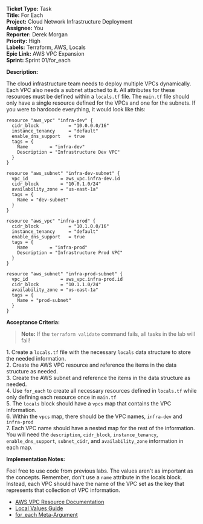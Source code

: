 **Ticket Type:** Task  
**Title:** For Each  
**Project:** Cloud Network Infrastructure Deployment  
**Assignee:** You  
**Reporter:** Derek Morgan  
**Priority:** High  
**Labels:** Terraform, AWS, Locals  
**Epic Link:** AWS VPC Expansion  
**Sprint:** Sprint 01/for\_each

**Description:**

The cloud infrastructure team needs to deploy multiple VPCs dynamically. Each VPC also needs a subnet attached to it. All attributes for these resources must be defined within a `locals.tf` file. The `main.tf` file should only have a single resource defined for the VPCs and one for the subnets. If you were to hardcode everything, it would look like this: 

```
resource "aws_vpc" "infra-dev" {
  cidr_block           = "10.0.0.0/16"
  instance_tenancy     = "default"
  enable_dns_support   = true
  tags = {
    Name        = "infra-dev"
    Description = "Infrastructure Dev VPC"
  }
}

resource "aws_subnet" "infra-dev-subnet" {
  vpc_id            = aws_vpc.infra-dev.id
  cidr_block        = "10.0.1.0/24"
  availability_zone = "us-east-1a"
  tags = {
    Name = "dev-subnet"
  }
}

resource "aws_vpc" "infra-prod" {
  cidr_block           = "10.1.0.0/16"
  instance_tenancy     = "default"
  enable_dns_support   = true
  tags = {
    Name        = "infra-prod"
    Description = "Infrastructure Prod VPC"
  }
}

resource "aws_subnet" "infra-prod-subnet" {
  vpc_id            = aws_vpc.infra-prod.id
  cidr_block        = "10.1.1.0/24"
  availability_zone = "us-east-1a"
  tags = {
    Name = "prod-subnet"
  }
}

```

**Acceptance Criteria:**

> **Note:** If the `terraform validate` command fails, all tasks in the lab will fail!

1\. Create a `locals.tf` file with the necessary `locals` data structure to store the needed information.   
2\. Create the AWS VPC resource and reference the items in the data structure as needed.   
3\. Create the AWS subnet and reference the items in the data structure as needed.   
4\. Use `for_each` to create all necessary resources defined in `locals.tf` while only defining each resource once in `main.tf`  
5\. The `locals` block should have a `vpcs` map that contains the VPC information.   
6\. Within the `vpcs` map, there should be the VPC names, `infra-dev` and `infra-prod`  
7\. Each VPC name should have a nested map for the rest of the information. You will need the `description`, `cidr_block`, `instance_tenancy`, `enable_dns_support`, `subnet_cidr`, and `availability_zone` information in each map. 

**Implementation Notes:**

Feel free to use code from previous labs. The values aren't as important as the concepts. Remember, don't use a `name` attribute in the locals block. Instead, each VPC should have the name of the VPC set as the key that represents that collection of VPC information. 

- <a href="https://registry.terraform.io/providers/hashicorp/aws/latest/docs/resources/vpc" target="_blank">AWS VPC Resource Documentation</a>  
- <a href="https://developer.hashicorp.com/terraform/language/values/locals" target="_blank">Local Values Guide</a>  
- <a href="https://developer.hashicorp.com/terraform/language/meta-arguments/for_each" target="_blank">for_each Meta-Argument</a>
